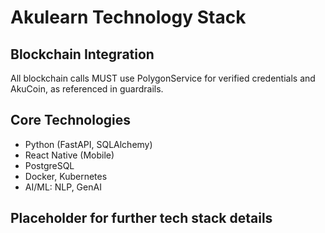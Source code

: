 # Akulearn Technology Stack

## Blockchain Integration

All blockchain calls MUST use PolygonService for verified credentials and AkuCoin, as referenced in guardrails.

## Core Technologies

- Python (FastAPI, SQLAlchemy)
- React Native (Mobile)
- PostgreSQL
- Docker, Kubernetes
- AI/ML: NLP, GenAI

## Placeholder for further tech stack details
